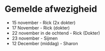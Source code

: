 # Gemelde afwezigheid

- 15 november - Rick (2x dokter)
- 17 November - Rick (dokter)
- 22 november in de ochtend - Rick  (Dokter)
- 23 november - Sijmen
- 12 December (middag) - Sharon
